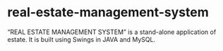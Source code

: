 # real-estate-management-system
“REAL ESTATE MANAGEMENT SYSTEM” is a stand-alone  application of estate. It is built using Swings in JAVA and MySQL.

